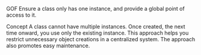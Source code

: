 GOF
Ensure a class only has one instance, and provide a global point of access to it.

Concept
A class cannot have multiple instances. Once created, the next time onward, you use only the existing instance. This approach helps you restrict unnecessary object creations in a centralized system. The approach also promotes easy maintenance.

